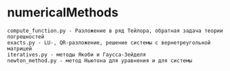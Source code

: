 # numericalMethods
	compute_function.py - Разложение в ряд Тейлора, обратная задача теории погрешностей
	exacts.py - LU-, QR-разложение, решение системы с вернетреугольной матрицей
	iteratives.py - методы Якоби и Гаусса-Зейделя
	newton_method.py - метод Ньютона для уравнения и для системы
